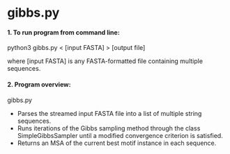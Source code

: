 # gibbs.py

#### 1. To run program from command line:
python3 gibbs.py < [input FASTA] > [output file]

where [input FASTA] is any FASTA-formatted file containing multiple sequences. 

#### 2. Program overview:
gibbs.py
- Parses the streamed input FASTA file into a list of multiple string sequences.
- Runs iterations of the Gibbs sampling method through the class SimpleGibbsSampler until a modified convergence criterion is satisfied.
- Returns an MSA of the current best motif instance in each sequence.
